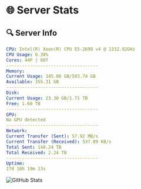 # 🌐 Server Stats
## 🔍 Server Info
```yaml
CPU: Intel(R) Xeon(R) CPU E5-2699 v4 @ 1332.92GHz
CPU Usage: 0.30%
Cores: 44P | 88T
-----------------------------------
Memory:
Current Usage: 145.06 GB/503.74 GB
Available: 355.31 GB
-----------------------------------
Disk:
Current Usage: 23.30 GB/1.71 TB
Free: 1.60 TB
-----------------------------------
GPU:
No GPU detected
-----------------------------------
Network:
Current Transfer (Sent): 57.92 MB/s
Current Transfer (Received): 537.89 KB/s
Total Sent: 148.24 TB
Total Received: 2.24 TB
-----------------------------------
Uptime:
17d 10h 19m 13s
```
![GitHub Stats](https://img.shields.io/badge/Updated-2025-02-25_09:02:31-blue)